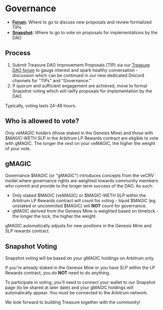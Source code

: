 # Governance

* [**Forum**](https://treasuredao.freeflarum.com)**:** Where to go to discuss new proposals and review formalized TIPs
* [**Snapshot**](https://snapshot.org/#/treasuredao.eth)**:** Where to go to vote on proposals for implementations by the DAO

## **Process**

1. Submit Treasure DAO Improvement Proposals (TIP) via our [Treasure DAO forum](https://treasuredao.freeflarum.com/t/general) to gauge interest and spark healthy conversation - discussion which can be continued in our new dedicated Discord channels for "TIPs" and "Governance."
2. If quorum and sufficient engagement are achieved, move to formal Snapshot voting which will ratify proposals for implementation by the DAO.

Typically, voting lasts 24-48 hours.

## Who is allowed to vote?

Only veMAGIC holders (those staked in the Genesis Mine) and those with $MAGIC-WETH SLP in the Arbitrum LP Rewards contract are eligible to vote with gMAGIC. The longer the vest on your veMAGIC, the higher the weight of your vote.

## **gMAGIC**

Governance $MAGIC (or "gMAGIC") introduces concepts from the veCRV model where governance rights are weighted towards community members who commit and provide to the longer term success of the DAO. As such:

* Only staked $MAGIC (veMAGIC) or $MAGIC-WETH SLP within the Arbitrum LP Rewards contract will count for voting - liquid $MAGIC (eg. unstaked or uncommited $MAGIC) will **NOT** count for governance.
* gMAGIC derived from the Genesis Mine is weighted based on timelock - the longer the lock, the higher the weight.

gMAGIC automatically adjusts for new positions in the Genesis Mine and SLP rewards contract.

## **Snapshot Voting**

Snapshot voting will be based on your gMAGIC holdings on Arbitrum only.

If you're already staked in the Genesis Mine or you have SLP within the LP Rewards contract, you do **NOT** need to do anything.&#x20;

To participate in voting, you'll need to connect your wallet to our Snapshot page (to be shared at later date) and your gMAGIC holdings will automatically appear. You must be connected to the Arbitrum network.

We look forward to building Treasure together with the community!
